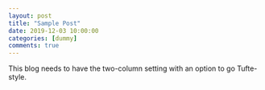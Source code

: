 ```yaml
---
layout: post
title: "Sample Post"
date: 2019-12-03 10:00:00
categories: [dummy]
comments: true
---
```


This blog needs to have the two-column setting with an option to go Tufte-style.

